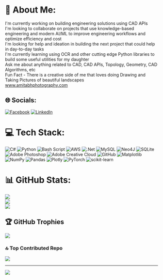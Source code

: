 # 💫 About Me:
I'm currently working on building engineering solutions using CAD APIs<br>I'm looking to collaborate on projects that use knowledge-based engineering and modern AI/ML to improve engineering workflows and optimize efficiency and cost<br>I'm looking for help and ideation in building the next project that could help in day-to-day tasks<br>I'm currently learning using OCR and other cutting edge Python libraries to build some useful utilities for my daughter<br>Ask me about anything related to CAD, CAD APIs, Topology, Geometry, CAD Algorithms, etc<br>Fun Fact - There is a creative side of me that loves doing Drawing and Taking Pictures of beautiful landscapes<br>www.amitabhphotography.com<br>


## 🌐 Socials:
[![Facebook](https://img.shields.io/badge/Facebook-%231877F2.svg?logo=Facebook&logoColor=white)](https://facebook.com/amitabhphotography) [![LinkedIn](https://img.shields.io/badge/LinkedIn-%230077B5.svg?logo=linkedin&logoColor=white)](https://linkedin.com/in/amitabhmukherjeecad) 

# 💻 Tech Stack:
![C#](https://img.shields.io/badge/c%23-%23239120.svg?style=plastic&logo=csharp&logoColor=white) ![Python](https://img.shields.io/badge/python-3670A0?style=plastic&logo=python&logoColor=ffdd54) ![Bash Script](https://img.shields.io/badge/bash_script-%23121011.svg?style=plastic&logo=gnu-bash&logoColor=white) ![AWS](https://img.shields.io/badge/AWS-%23FF9900.svg?style=plastic&logo=amazon-aws&logoColor=white) ![.Net](https://img.shields.io/badge/.NET-5C2D91?style=plastic&logo=.net&logoColor=white) ![MySQL](https://img.shields.io/badge/mysql-4479A1.svg?style=plastic&logo=mysql&logoColor=white) ![Neo4J](https://img.shields.io/badge/Neo4j-008CC1?style=plastic&logo=neo4j&logoColor=white) ![SQLite](https://img.shields.io/badge/sqlite-%2307405e.svg?style=plastic&logo=sqlite&logoColor=white) ![Adobe Photoshop](https://img.shields.io/badge/adobe%20photoshop-%2331A8FF.svg?style=plastic&logo=adobe%20photoshop&logoColor=white) ![Adobe Creative Cloud](https://img.shields.io/badge/Adobe%20Creative%20Cloud-DA1F26.svg?style=plastic&logo=Adobe%20Creative%20Cloud&logoColor=white) ![GitHub](https://img.shields.io/badge/github-%23121011.svg?style=plastic&logo=github&logoColor=white) ![Matplotlib](https://img.shields.io/badge/Matplotlib-%23ffffff.svg?style=plastic&logo=Matplotlib&logoColor=black) ![NumPy](https://img.shields.io/badge/numpy-%23013243.svg?style=plastic&logo=numpy&logoColor=white) ![Pandas](https://img.shields.io/badge/pandas-%23150458.svg?style=plastic&logo=pandas&logoColor=white) ![Plotly](https://img.shields.io/badge/Plotly-%233F4F75.svg?style=plastic&logo=plotly&logoColor=white) ![PyTorch](https://img.shields.io/badge/PyTorch-%23EE4C2C.svg?style=plastic&logo=PyTorch&logoColor=white) ![scikit-learn](https://img.shields.io/badge/scikit--learn-%23F7931E.svg?style=plastic&logo=scikit-learn&logoColor=white)
# 📊 GitHub Stats:
![](https://github-readme-stats.vercel.app/api?username=amitabh-mukherjee&theme=dark&hide_border=false&include_all_commits=false&count_private=false)<br/>
![](https://github-readme-streak-stats.herokuapp.com/?user=amitabh-mukherjee&theme=dark&hide_border=false)<br/>
![](https://github-readme-stats.vercel.app/api/top-langs/?username=amitabh-mukherjee&theme=dark&hide_border=false&include_all_commits=false&count_private=false&layout=compact)

## 🏆 GitHub Trophies
![](https://github-profile-trophy.vercel.app/?username=amitabh-mukherjee&theme=radical&no-frame=false&no-bg=true&margin-w=4)

### 🔝 Top Contributed Repo
![](https://github-contributor-stats.vercel.app/api?username=amitabh-mukherjee&limit=5&theme=dark&combine_all_yearly_contributions=true)

---
[![](https://visitcount.itsvg.in/api?id=amitabh-mukherjee&icon=0&color=0)](https://visitcount.itsvg.in)

<!-- Proudly created with GPRM ( https://gprm.itsvg.in ) -->
